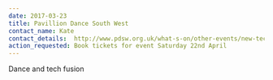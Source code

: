 ```yaml
---
date: 2017-03-23
title: Pavillion Dance South West
contact_name: Kate
contact_details:  http://www.pdsw.org.uk/what-s-on/other-events/new-tech-new-movement-new-future/ 
action_requested: Book tickets for event Saturday 22nd April 
---
```

Dance and tech fusion
